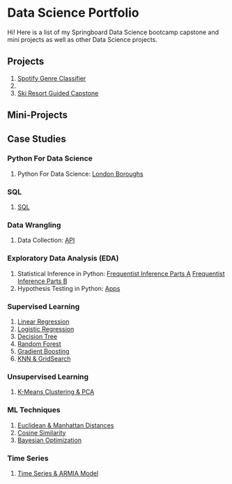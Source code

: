 # Data Science Portfolio

Hi! Here is a list of my Springboard Data Science bootcamp capstone and mini projects as well as other Data Science projects. 

## Projects
1. [Spotify Genre Classifier](https://github.com/HarshaMalireddy/Data-Science-Portfolio/tree/main/Capstone%20Projects/Spotify-Genre-Classifier-Capstone)
2.  
3. [Ski Resort Guided Capstone](https://github.com/HarshaMalireddy/Data-Science-Portfolio/tree/main/Capstone%20Projects/Ski-Resort-Guided-Capstone)
## Mini-Projects
## Case Studies
### Python For Data Science
1. Python For Data Science: [London Boroughs](https://github.com/HarshaMalireddy/Data-Science-Portfolio/blob/main/Mini-Projects%20%26%20Case%20Studies/Python%20For%20Data%20Science/London-Boroughs/London-Boroughs.ipynb)
### SQL
1. [SQL](https://github.com/HarshaMalireddy/Data-Science-Portfolio/blob/main/Mini-Projects%20%26%20Case%20Studies/SQL/SQLTasks%20Tier%201.sql)
### Data Wrangling
1. Data Collection: [API](https://github.com/HarshaMalireddy/Data-Science-Portfolio/blob/main/Mini-Projects%20%26%20Case%20Studies/Data%20Wrangling/API/api_data_wrangling_mini_project.ipynb)
### Exploratory Data Analysis (EDA)
1. Statistical Inference in Python: [Frequentist Inference Parts A](https://github.com/HarshaMalireddy/Data-Science-Portfolio/blob/main/Mini-Projects%20%26%20Case%20Studies/Exploratory%20Data%20Analysis%20(EDA)/Frequentist-Inference/Frequentist%20Inference%20Case%20Study%20-%20Part%20A.ipynb)
[Frequentist Inference Parts B](https://github.com/HarshaMalireddy/Data-Science-Portfolio/blob/main/Mini-Projects%20%26%20Case%20Studies/Exploratory%20Data%20Analysis%20(EDA)/Frequentist-Inference/Frequentist%20Inference%20Case%20Study%20-%20Part%20B%20(2).ipynb)
2. Hypothesis Testing in Python: [Apps](https://github.com/HarshaMalireddy/Data-Science-Portfolio/blob/main/Mini-Projects%20%26%20Case%20Studies/Exploratory%20Data%20Analysis%20(EDA)/Apps/Springboard%20Apps%20project.ipynb)
### Supervised Learning
1. [Linear Regression](https://github.com/HarshaMalireddy/Data-Science-Portfolio/blob/main/Mini-Projects%20%26%20Case%20Studies/Exploratory%20Data%20Analysis%20(EDA)/Linear%20Regression/Springboard%20Regression%20Case%20Study%20-%20the%20Red%20Wine%20Dataset.ipynb)
2. [Logistic Regression](https://github.com/HarshaMalireddy/Data-Science-Portfolio/blob/main/Mini-Projects%20%26%20Case%20Studies/Supervised%20Learning/Logistic_Regression/Logistic%20Regression%20Advanced%20Case%20Study.ipynb)
3. [Decision Tree](https://github.com/HarshaMalireddy/Data-Science-Portfolio/blob/main/Mini-Projects%20%26%20Case%20Studies/Supervised%20Learning/Decision_Tree/Decision%20Tree%20Specialty%20Coffee%20Case%20Study.ipynb)
4. [Random Forest](https://github.com/HarshaMalireddy/Data-Science-Portfolio/blob/main/Mini-Projects%20%26%20Case%20Studies/Supervised%20Learning/Random_Forest/Random%20Forest%20Covid19%20Case%20Study.ipynb)
5. [Gradient Boosting](https://github.com/HarshaMalireddy/Data-Science-Portfolio/blob/main/Mini-Projects%20%26%20Case%20Studies/Supervised%20Learning/Gradient_Boosting/Gradient%20Boosting%20Case%20Study.ipynb) 
6. [KNN & GridSearch](https://github.com/HarshaMalireddy/Data-Science-Portfolio/blob/main/Mini-Projects%20%26%20Case%20Studies/Supervised%20Learning/KNN%20%26%20GridSearch/KNN%20%26%20GridSearch.ipynb)
### Unsupervised Learning
1. [K-Means Clustering & PCA](https://github.com/HarshaMalireddy/Data-Science-Portfolio/blob/main/Mini-Projects%20%26%20Case%20Studies/Unsupervised%20Learning/K-Means%20Clustering%20%26%20PCA/K-Means%20Clustering%20%26%20PCA.ipynb)
### ML Techniques
1. [Euclidean & Manhattan Distances](https://github.com/HarshaMalireddy/Data-Science-Portfolio/blob/main/Mini-Projects%20%26%20Case%20Studies/ML%20Techniques/Euclidean_%26_Manhattan_Distances/Euclidean_and_Manhattan_Distances_Case_Study.ipynb)
2. [Cosine Similarity](https://github.com/HarshaMalireddy/Data-Science-Portfolio/blob/main/Mini-Projects%20%26%20Case%20Studies/ML%20Techniques/Cosine_Similarity/Cosine_Similarity_Case_Study.ipynb)
3. [Bayesian Optimization](https://github.com/HarshaMalireddy/Data-Science-Portfolio/blob/main/Mini-Projects%20%26%20Case%20Studies/ML%20Techniques/Bayesian%20Optimization/Bayesian%20Optimization.ipynb) 
### Time Series
1. [Time Series & ARMIA Model](https://github.com/HarshaMalireddy/Data-Science-Portfolio/blob/main/Mini-Projects%20%26%20Case%20Studies/Time%20Series/Cowboy%20Cigarettes%20Case%20Study.ipynb)